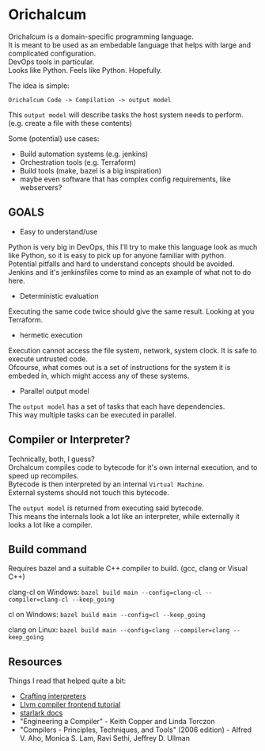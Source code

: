 # Orichalcum

Orichalcum is a domain-specific programming language.  
It is meant to be used as an embedable language that helps with large and complicated configuration.  
DevOps tools in particular.  
Looks like Python. Feels like Python. Hopefully.  

The idea is simple:  

`Orichalcum Code -> Compilation -> output model`

This `output model` will describe tasks the host system needs to perform.  
(e.g. create a file with these contents)

Some (potential) use cases:  

- Build automation systems (e.g. jenkins)
- Orchestration tools (e.g. Terraform)
- Build tools (make, bazel is a big inspiration)
- maybe even software that has complex config requirements, like webservers?  

## GOALS

- Easy to understand/use  

Python is very big in DevOps, this I'll try to make this language look as much like Python,
so it is easy to pick up for anyone familiar with python.  
Potential pitfalls and hard to understand concepts should be avoided.  
Jenkins and it's jenkinsfiles come to mind as an example of what not to do here.  

- Deterministic evaluation  

Executing the same code twice should give the same result. Looking at you Terraform.  

- hermetic execution

Execution cannot access the file system, network, system clock. It is safe to execute untrusted code.  
Ofcourse, what comes out is a set of instructions for the system it is embeded in,
which might access any of these systems.  

- Parallel output model

The `output model` has a set of tasks that each have dependencies.  
This way multiple tasks can be executed in parallel.  

## Compiler or Interpreter?

Technically, both, I guess?  
Orchalcum compiles code to bytecode for it's own internal execution, and to speed up recompiles.  
Bytecode is then interpreted by an internal `Virtual Machine`.  
External systems should not touch this bytecode.  

The `output model` is returned from executing said bytecode.  
This means the internals look a lot like an interpreter,
while externally it looks a lot like a compiler.  

## Build command

Requires bazel and a suitable C++ compiler to build. (gcc, clang or Visual C++)  

clang-cl on Windows:
`bazel build main --config=clang-cl --compiler=clang-cl --keep_going`

cl on Windows:
`bazel build main --config=cl --keep_going`

clang on Linux:
`bazel build main --config=clang --compiler=clang --keep_going`

## Resources

Things I read that helped quite a bit:

- [Crafting interpreters](https://craftinginterpreters.com)
- [Llvm compiler frontend tutorial](https://llvm.org/docs/tutorial/MyFirstLanguageFrontend)
- [starlark docs](https://github.com/bazelbuild/starlark)
- "Engineering a Compiler" - Keith Copper and Linda Torczon
- "Compilers - Principles, Techniques, and Tools" (2006 edition) - Alfred V. Aho, Monica S. Lam, Ravi Sethi, Jeffrey D. Ullman
